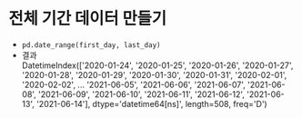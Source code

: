 # 전체 기간 데이터 만들기
- `pd.date_range(first_day, last_day)`
- 결과 <br>
  DatetimeIndex(['2020-01-24', '2020-01-25', '2020-01-26', '2020-01-27',
               '2020-01-28', '2020-01-29', '2020-01-30', '2020-01-31',
               '2020-02-01', '2020-02-02',
               ...
               '2021-06-05', '2021-06-06', '2021-06-07', '2021-06-08',
               '2021-06-09', '2021-06-10', '2021-06-11', '2021-06-12',
               '2021-06-13', '2021-06-14'],
              dtype='datetime64[ns]', length=508, freq='D')
